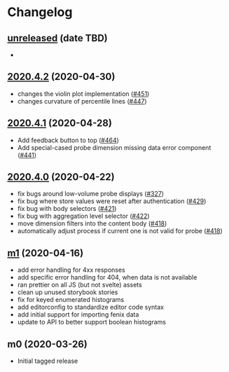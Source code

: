 # Changelog

## [unreleased](https://github.com/mozilla/glam/compare/2020.4.2...HEAD) (date TBD)

-

## [2020.4.2](https://github.com/mozilla/glam/compare/2020.4.1...2020.4.2) (2020-04-30)

- changes the violin plot implementation ([#451](https://github.com/mozilla/glam/pull/451))
- changes curvature of percentile lines ([#447](https://github.com/mozilla/glam/pull/447))

## [2020.4.1](https://github.com/mozilla/glam/compare/2020.4.0...2020.4.1) (2020-04-28)

- Add feedback button to top ([#464](https://github.com/mozilla/glam/pull/464))
- Add special-cased probe dimension missing data error component ([#441](https://github.com/mozilla/glam/pull/441))

## [2020.4.0](https://github.com/mozilla/glam/compare/m1...2020.4.0) (2020-04-22)

- fix bugs around low-volume probe displays ([#327](https://github.com/mozilla/glam/issues/327))
- fix bug where store values were reset after authentication ([#429](https://github.com/mozilla/glam/pull/429))
- fix bug with body selectors ([#421](https://github.com/mozilla/glam/pull/421))
- fix bug with aggregation level selector ([#422](https://github.com/mozilla/glam/pull/422))
- move dimension filters into the content body ([#418](https://github.com/mozilla/glam/pull/418))
- automatically adjust process if current one is not valid for probe ([#418](https://github.com/mozilla/glam/pull/418))

## [m1](https://github.com/mozilla/glam/compare/m0...m1) (2020-04-16)

- add error handling for 4xx responses
- add specific error handling for 404, when data is not available
- ran prettier on all JS (but not svelte) assets
- clean up unused storybook stories
- fix for keyed enumerated histograms
- add editorconfig to standardize editor code syntax
- add initial support for importing fenix data
- update to API to better support boolean histograms

## m0 (2020-03-26)

- Initial tagged release
